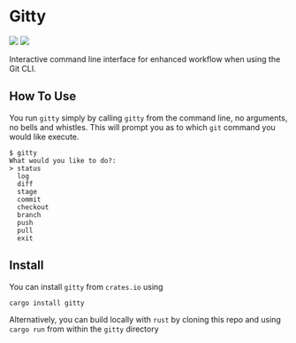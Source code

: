# Gitty

[![](https://img.shields.io/crates/v/gitty)](https://crates.io/crates/gitty)
![](https://img.shields.io/crates/l/gitty.svg)

Interactive command line interface for enhanced workflow when using the Git CLI.

## How To Use
You run `gitty` simply by calling `gitty` from the command line, no arguments, no bells and whistles. This will prompt you as to which `git` command you would like execute. 
```
$ gitty
What would you like to do?:
> status
  log
  diff
  stage
  commit
  checkout
  branch
  push
  pull
  exit
```

## Install 
You can install `gitty` from `crates.io` using
```
cargo install gitty
```
Alternatively, you can build locally with `rust` by cloning this repo and using `cargo run` from within the `gitty` directory
